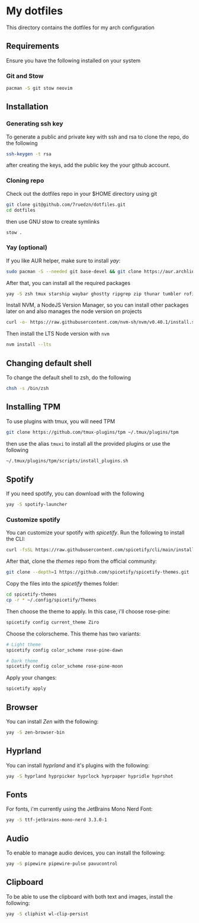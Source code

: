 # My dotfiles
This directory contains the dotfiles for my arch configuration
## Requirements
Ensure you have the following installed on your system
### Git and Stow
```sh
pacman -S git stow neovim
```
## Installation
### Generating ssh key
To generate a public and private key with ssh and rsa to clone the repo, do the following
```sh
ssh-keygen -t rsa
```
after creating the keys, add the public key the your github account.
### Cloning repo
Check out the dotfiles repo in your $HOME directory using git
```sh
git clone git@github.com/7ruedzn/dotfiles.git
cd dotfiles
```
then use GNU stow to create symlinks
```sh
stow .
```
### Yay (optional)
If you like AUR helper, make sure to install *yay*:
```bash
sudo pacman -S --needed git base-devel && git clone https://aur.archlinux.org/yay.git && cd yay && makepkg -si
```
After that, you can install all the required packages
```sh
yay -S zsh tmux starship waybar ghostty ripgrep zip thunar tumbler rofi unzip less nvm exa fzf jq gvfs pdfjs openssh zen-browser-bin --noconfirm
```
Install NVM, a NodeJS Version Manager, so you can install other packages later on and also manages the node version on projects
```bash
curl -o- https://raw.githubusercontent.com/nvm-sh/nvm/v0.40.1/install.sh | bash
```
Then install the LTS Node version with `nvm`
```bash
nvm install --lts
```
## Changing default shell
To change the default shell to zsh, do the following
```sh
chsh -s /bin/zsh
````
## Installing TPM
To use plugins with tmux, you will need TPM
```sh
git clone https://github.com/tmux-plugins/tpm ~/.tmux/plugins/tpm
```
then use the alias ```tmuxi``` to install all the provided plugins or use the following
```sh
~/.tmux/plugins/tpm/scripts/install_plugins.sh
```
## Spotify
If you need spotify, you can download with the following
```bash
yay -S spotify-launcher
```
### Customize spotify
You can customize your spotify with *spicetify*. Run the following to install the CLI:
```bash
curl -fsSL https://raw.githubusercontent.com/spicetify/cli/main/install.sh | sh
```
After that, clone the *themes* repo from the official community:
```bash
git clone --depth=1 https://github.com/spicetify/spicetify-themes.git
```
Copy the files into the *spicetify* themes folder:
```bash
cd spicetify-themes
cp -r * ~/.config/spicetify/Themes
```
Then choose the theme to apply. In this case, i'll choose rose-pine:
```bash
spicetify config current_theme Ziro
```
Choose the colorscheme. This theme has two variants:
```bash
# Light theme
spicetify config color_scheme rose-pine-dawn

# Dark theme
spicetify config color_scheme rose-pine-moon
```
Apply your changes:
```bash
spicetify apply
```
## Browser
You can install *Zen* with the following:
```bash
yay -S zen-browser-bin
```
## Hyprland
You can install *hyprland* and it's plugins with the following:
```bash
yay -S hyprland hyprpicker hyprlock hyprpaper hypridle hyprshot
```
## Fonts
For fonts, i'm currently using the JetBrains Mono Nerd Font:
```bash
yay -S ttf-jetbrains-mono-nerd 3.3.0-1
```
## Audio
To enable to manage audio devices, you can install the following:
```bash
yay -S pipewire pipewire-pulse pavucontrol
```
## Clipboard
To be able to use the clipboard with both text and images, install the following:
```bash
yay -S cliphist wl-clip-persist
```
